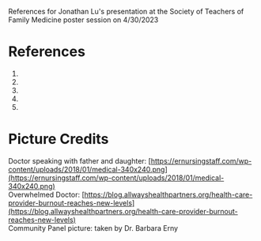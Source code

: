References for Jonathan Lu's presentation at the Society of Teachers of Family Medicine poster session on 4/30/2023


# References

1. 
2.   
3. 
4. 
5. 

# Picture Credits

Doctor speaking with father and daughter: [https://ernursingstaff.com/wp-content/uploads/2018/01/medical-340x240.png](https://ernursingstaff.com/wp-content/uploads/2018/01/medical-340x240.png)  
Overwhelmed Doctor: [https://blog.allwayshealthpartners.org/health-care-provider-burnout-reaches-new-levels](https://blog.allwayshealthpartners.org/health-care-provider-burnout-reaches-new-levels)  
Community Panel picture: taken by Dr. Barbara Erny
